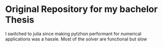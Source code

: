 # Original Repository for my bachelor Thesis
I switched to julia since making pytzhon performant for numerical applications was a hassle. Most of the solver are functional but slow
